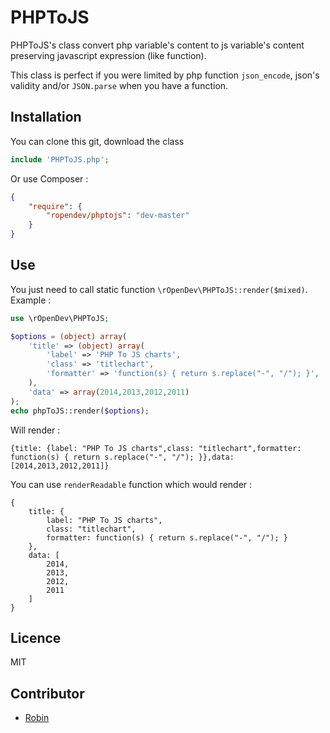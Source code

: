 # PHPToJS

PHPToJS's class convert php variable's content to js variable's content preserving javascript expression (like function).

This class is perfect if you were limited by php function `json_encode`, json's validity and/or `JSON.parse` when you have a function.

## Installation
You can clone this git, download the class
```php
include 'PHPToJS.php';
```

Or use Composer :
```json
{
    "require": {
        "ropendev/phptojs": "dev-master"
    }
}
```

## Use

You just need to call static function `\rOpenDev\PHPToJS::render($mixed)`. Example :
```php
use \rOpenDev\PHPToJS;

$options = (object) array(
    'title' => (object) array(
        'label' => 'PHP To JS charts',
        'class' => 'titlechart',
        'formatter' => 'function(s) { return s.replace("-", "/"); }',
    ),
    'data' => array(2014,2013,2012,2011)
);
echo phpToJS::render($options);
```
Will render :
```
{title: {label: "PHP To JS charts",class: "titlechart",formatter: function(s) { return s.replace("-", "/"); }},data: [2014,2013,2012,2011]}
```

You can use `renderReadable` function which would render :
```
{
	title: {
		label: "PHP To JS charts",
		class: "titlechart",
		formatter: function(s) { return s.replace("-", "/"); }
	},
	data: [
		2014,
		2013,
		2012,
		2011
	]
}
```

## Licence
MIT

## Contributor
* [Robin](http://www.robin-d.fr/)
